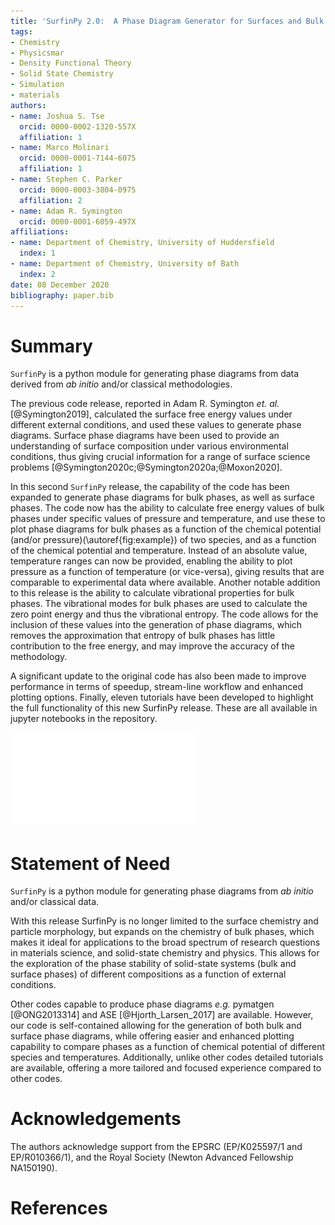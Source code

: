 ```yaml
---
title: 'SurfinPy 2.0:  A Phase Diagram Generator for Surfaces and Bulk Phases'
tags:
- Chemistry
- Physicsmar
- Density Functional Theory
- Solid State Chemistry
- Simulation
- materials
authors:
- name: Joshua S. Tse
  orcid: 0000-0002-1320-557X
  affiliation: 1
- name: Marco Molinari
  orcid: 0000-0001-7144-6075
  affiliation: 1
- name: Stephen C. Parker
  orcid: 0000-0003-3804-0975
  affiliation: 2
- name: Adam R. Symington
  orcid: 0000-0001-6059-497X
affiliations:
- name: Department of Chemistry, University of Huddersfield
  index: 1
- name: Department of Chemistry, University of Bath
  index: 2
date: 08 December 2020
bibliography: paper.bib
---
```


# Summary

`SurfinPy` is a python module for generating phase diagrams from data derived from *ab initio* and/or classical methodologies.

The previous code release, reported in Adam R. Symington *et. al.* [@Symington2019], calculated the surface free energy values under different external conditions, and used these values to generate phase diagrams. 
Surface phase diagrams have been used to provide an understanding of surface composition under various environmental conditions, thus giving crucial information for a range of surface science problems [@Symington2020c;@Symington2020a;@Moxon2020]. 

In this second `SurfinPy` release, the capability of the code has been expanded to generate phase diagrams for bulk phases, as well as surface phases. The code now has the ability to calculate free energy values of bulk phases under specific values of pressure and temperature, and use these to plot phase diagrams for bulk phases as a function  of the chemical potential (and/or pressure)(\autoref{fig:example}) of two species, and as a function  of the chemical potential and temperature. 
Instead of an absolute value, temperature ranges can now be provided, enabling the ability to plot pressure as a function of temperature (or vice-versa), giving results that are comparable to experimental data where available.
Another notable addition to this release is the ability to calculate vibrational properties for bulk phases. 
The vibrational modes for bulk phases are used to calculate the zero point energy and thus the vibrational entropy. 
The code allows for the inclusion of these values into the generation of phase diagrams, which removes the approximation that entropy of bulk phases has little contribution to the free energy, and may improve the accuracy of the methodology.

A significant update to the original code has also been made to improve performance in terms of speedup, stream-line workflow and enhanced plotting options.
Finally, eleven tutorials have been developed to highlight the full functionality of this new SurfinPy release. These are all available in jupyter notebooks in the repository.

![An example of a phase diagram as a function of chemical potential.\label{fig:example}](surfinpy.pdf)



# Statement of Need

`SurfinPy` is a python module for generating phase diagrams from *ab initio* and/or classical data.

With this release SurfinPy is no longer limited to the surface chemistry and particle morphology, but expands on the chemistry of bulk phases, which makes it ideal for applications to the broad spectrum of research questions in materials science, and solid-state chemistry and physics. 
This allows for the exploration of the phase stability of solid-state systems (bulk and surface phases) of different compositions as a function of external conditions. 

Other codes capable to produce phase diagrams *e.g.* pymatgen [@ONG2013314] and ASE [@Hjorth_Larsen_2017] are available.  However, our code is self-contained allowing for the generation of both bulk and surface phase diagrams, while offering easier and enhanced plotting capability to compare phases as a function of chemical potential of different species and temperatures.  Additionally, unlike other codes detailed tutorials are available, offering a more tailored and focused experience compared to other codes.

# Acknowledgements
  
The authors acknowledge support from the EPSRC (EP/K025597/1 and EP/R010366/1), and the Royal Society (Newton Advanced Fellowship NA150190).

# References
